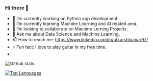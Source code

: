 ### Hi there 👋

- 🔭 I’m currently working on Python app development.
- 🌱 I’m currently learning Machine Learning and AI related area.
- 👯 I’m looking to collaborate on Machine Lerning Projects.
- 💬 Ask me about Data Science and Machine Learning.
- 📫 How to reach me: https://www.linkedin.com/in/utkarshkumar97/
- ⚡ Fun fact: I love to play guitar in my free time.
- 
![Github stats](https://github-readme-stats.vercel.app/api?username=Utkarsh4610&show_icons=true&theme=merko)

[![Top Languages](https://github-readme-stats.vercel.app/api/top-langs/?username=Utkarsh4610)](https://github.com/Utkarsh4610)
